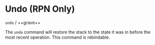 # Undo (RPN Only)
`undo` / ++grave++

The `undo` command will restore the stack to the state it was in before the most recent operation. This command is rebindable.
